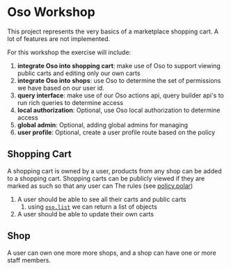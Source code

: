 # Oso Workshop

This project represents the very basics of a marketplace shopping cart. A lot of 
features are not implemented.

For this workshop the exercise will include:
1. **integrate Oso into shopping cart**: make use of Oso to support viewing public carts
   and editing only our own carts
2. **integrate Oso into shops**: use Oso to determine the set of permissions we have based
   on our user id.
3. **query interface**: make use of our Oso actions api, query builder api's to run rich
   queries to determine access
4. **local authorization**: Optional, use Oso local authorization to determine access
5. **global admin**: Optional, adding global admins for managing 
6. **user profile**: Optional, create a user profile route based on the policy

## Shopping Cart

A shopping cart is owned by a user, products from any shop can be added to a shopping cart.
Shopping carts can be publicly viewed if they are marked as such so that any user can 
The rules (see [policy.polar](./authorization/policy.polar))

1. A user should be able to see all their carts and public carts
   1. using [`oso.list`](https://www.osohq.com/docs/app-integration/client-apis/python#list-centralized]%20[#list-centralized) we can return a list of objects 
2. A user should be able to update their own carts

## Shop

A user can own one more more shops, and a shop can have one or more staff members.



